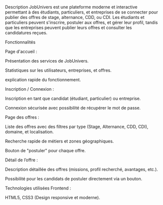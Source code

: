 Description
JobUnivers est une plateforme moderne et interactive permettant à des étudiants, particuliers, 
et entreprises de se connecter pour publier des offres de stage, alternance, CDD, ou CDI. 
Les étudiants et particuliers peuvent s'inscrire, postuler aux offres, et gérer leur profil, 
tandis que les entreprises peuvent publier leurs offres et consulter les candidatures reçues.

Fonctionnalités

Page d'accueil :


Présentation des services de JobUnivers.


Statistiques sur les utilisateurs, entreprises, et offres.


explication rapide du fonctionnement.


Inscription / Connexion :


Inscription en tant que candidat (étudiant, particulier) ou entreprise.


Connexion sécurisée avec possibilité de récupérer le mot de passe.


Page des offres :


Liste des offres avec des filtres par type (Stage, Alternance, CDD, CDI), domaine, et localisation.


Recherche rapide de métiers et zones géographiques.


Bouton de "postuler" pour chaque offre.


Détail de l’offre :


Description détaillée des offres (missions, profil recherché, avantages, etc.).


Possibilité pour les candidats de postuler directement via un bouton.


Technologies utilisées
Frontend :

HTML5, CSS3 (Design responsive et moderne).
